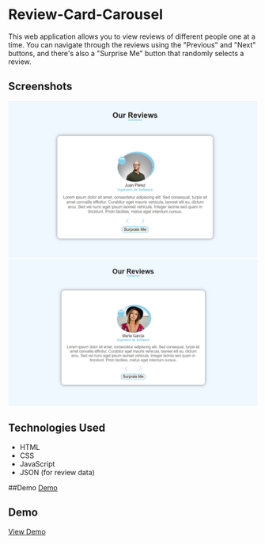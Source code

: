 # Review-Card-Carousel

This web application allows you to view reviews of different people one at a time. You can navigate through the reviews using the "Previous" and "Next" buttons, and there's also a "Surprise Me" button that randomly selects a review.

## Screenshots

![Screenshot1](images/screenshot1.png)
![Screenshot1](images/screenshot2.png)

## Technologies Used

- HTML
- CSS
- JavaScript
- JSON (for review data)

##Demo
[Demo]((https://maju2023.github.io/Review-Card-Carousel/)https://maju2023.github.io/Review-Card-Carousel/)
## Demo

[View Demo](https://maju2023.github.io/Review-Card-Carousel/)



